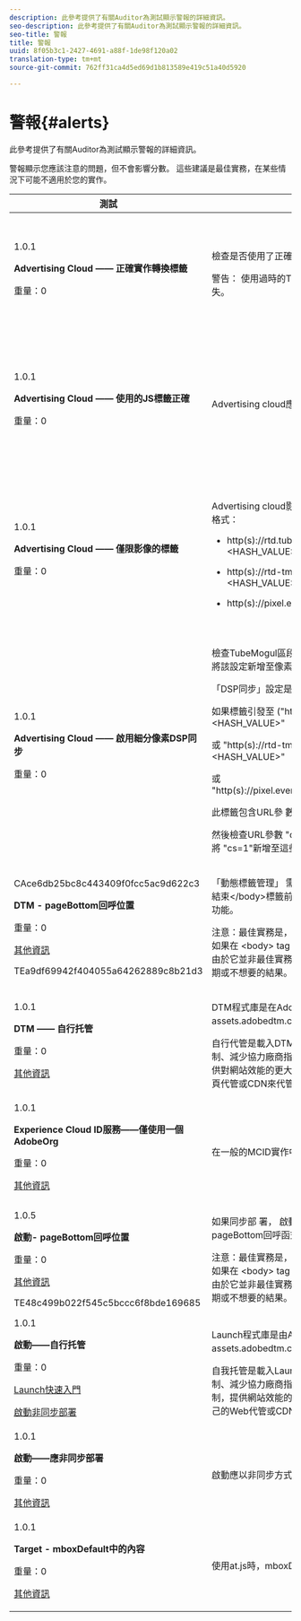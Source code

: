 ```yaml
---
description: 此參考提供了有關Auditor為測試顯示警報的詳細資訊。
seo-description: 此參考提供了有關Auditor為測試顯示警報的詳細資訊。
seo-title: 警報
title: 警報
uuid: 8f05b3c1-2427-4691-a88f-1de98f120a02
translation-type: tm+mt
source-git-commit: 762ff31ca4d5ed69d1b813589e419c51a40d5920

---
```



# 警報{#alerts}

此參考提供了有關Auditor為測試顯示警報的詳細資訊。

警報顯示您應該注意的問題，但不會影響分數。 這些建議是最佳實務，在某些情況下可能不適用於您的實作。

<table id="table_031432C9BB804A6F90E7FF572739E169"> 
 <thead> 
  <tr> 
   <th colname="col1" class="entry"> 測試 </th> 
   <th colname="col2" class="entry"> 標準 </th> 
   <th colname="col3" class="entry"> 建議 </th> 
  </tr>
 </thead>
 <tbody> 
  <tr> 
   <td colname="col1"> 
    <draft-comment>
      1.0.1 
    </draft-comment> <p><b>Advertising Cloud —— 正確實作轉換標籤</b> </p> <p>重量：0 </p> </td> 
   <td colname="col2"> <p>檢查是否使用了正確的轉換標籤。 </p> <p> <p>警告： 使用過時的TubeMogul轉換標籤可能會造成資料遺失。 </p> </p> </td> 
   <td colname="col3"> <p>將您的轉換像素升級為全新的Advertising cloud僅限影像的轉換標籤。 </p> <p>Advertising Cloud Launch Extension最容易完成這項工作。 </p> </td> 
  </tr> 
  <tr> 
   <td colname="col1"> 
    <draft-comment>
      1.0.1 
    </draft-comment> <p><b>Advertising Cloud —— 使用的JS標籤正確</b> </p> <p>重量：0 </p> </td> 
   <td colname="col2"> <p>Advertising cloud應使用最新的JavaScript標籤。 </p> </td> 
   <td colname="col3"> <p>將您的Advertising Cloud javaScript升級至最新版本。 使用過時的JavaScript版本可能會導致功能遺失。 </p> <p>使用Advertising Cloud Launch Extension可更輕鬆地完成這項工作。 </p> </td> 
  </tr> 
  <tr> 
   <td colname="col1"> 
    <draft-comment>
      1.0.1 
    </draft-comment> <p><b>Advertising Cloud —— 僅限影像的標籤</b> </p> <p>重量：0 </p> </td> 
   <td colname="col2"> <p>Advertising cloud影像像素格式應符合下列其中一種建議格式： </p> <p> 
     <ul id="ul_D85BE9C8A8654DE890E1A814E3573D86"> 
      <li id="li_E2AEDD76AC7044E8AD6AE8375858D198"> <p><span class="codeph"> http(s)://rtd.tubemogul.com/upi/?sid=&lt;HASH_VALUE&gt;</span> </p> </li> 
      <li id="li_1EEFA03516BF445294B5EC5DED891758"> <p><span class="codeph"> http(s)://rtd-tm.everesttech.net/upi/?sid=&lt;HASH_VALUE&gt;</span> </p> </li> 
      <li id="li_F72206B142214217BDD34356D2F3D8AD"> <p><span class="codeph"> http(s)://pixel.everesttech.net/px2/&lt;NUMERIC_ID&gt;?</span> </p> </li> 
     </ul> </p> </td> 
   <td colname="col3"> <p>將您的Advertising cloud像素升級至新的Advertising cloud僅限影像標籤，以確保您正在運用完整的Advertising cloud功能。 </p> <p>Advertising Cloud Launch Extension最容易完成這項工作。 </p> </td> 
  </tr> 
  <tr> 
   <td colname="col1"> 
    <draft-comment>
      1.0.1 
    </draft-comment> <p><b>Advertising Cloud —— 啟用細分像素DSP同步</b> </p> <p>重量：0 </p> </td> 
   <td colname="col2"> <p>檢查TubeMogul區段像素是否包含DSP同步設定，並建議將該設定新增至像素。 </p> <p>「DSP同步」設定是使用查詢字串參數來決定，因此 </p> <p>如果標籤引發至<span class="codeph"> ("https://rtd.tubemogul.com/upi/?sid=&lt;HASH_VALUE&gt;"</span> </p> <p> 或 <span class="codeph"> "http(s)://rtd-tm.everesttech.net/upi/?sid=&lt;HASH_VALUE&gt;"</span> </p> <p> 或 <span class="codeph"> "http(s)://pixel.everesttech.net/px2/&lt;NUMERIC_ID&gt;?"</span> </p> <p>此標籤包含URL參 <span class="codeph"> 數"sid=")</span> </p> <p>然後檢查URL參數 <span class="codeph"> "cs=0"</span> 或<span class="codeph"> "cs=1"是否存在，若不建議將</span><span class="codeph"></span> "cs=1"新增至這些像素，以提高觀眾比對率。 </p> </td> 
   <td colname="col3"> <p> 將URL參數 <span class="codeph"> "cs=1"新增至Advertising cloud像素</span> ，以便進行DSP同步化，進而提高受眾比對率。 </p> <p>Advertising Cloud Launch Extension最容易完成這項工作。 </p> </td> 
  </tr> 
  <tr> 
   <td colname="col1"> 
    <draft-comment>
      CAce6db25bc8c443409f0fcc5ac9d622c3 
    </draft-comment> <p><b>DTM - pageBottom回呼位置</b> </p> <p>重量：0 </p> <p><a href="https://experiencecloud.adobe.com/resources/help/en_US/dtm/t_add_header_fooder_code.html" format="html" scope="external"> 其他資訊</a> </p> 
    <draft-comment>
      TEa9df69942f404055a64262889c8b21d3 
    </draft-comment> </td> 
   <td colname="col2"> <p>「動態標籤管理」 <span class="codeph"> 需要_satellite.pageBottom()函式</span> 。 在結束&lt;/body&gt;標籤前加入內嵌 <span class="codeph"> 指令碼</span> ，以確保正確的DTM功能。 </p> <p> <p>注意：最佳實務是，標籤是 <i>&lt;body&gt;中</i> 的 <span class="codeph"></span>最後一個標籤。 如果在 <span class="codeph"> &lt;body&gt;</span> tag（內文）中找到它，它有可能運作，但由於它並非最佳實務，因此可能會運作不正確，或產生非預期或不想要的結果。 </p> </p> </td> 
   <td colname="col3"> <p>在結束&lt;/body&gt;標籤前加入內嵌 <span class="codeph"> 指令碼</span> ，以確保正確的DTM功能。 </p> </td> 
  </tr> 
  <tr> 
   <td colname="col1"> 
    <draft-comment>
      1.0.1 
    </draft-comment> <p><b>DTM —— 自行托管</b> </p> <p>重量：0 </p> <p><a href="https://experiencecloud.adobe.com/resources/help/en_US/dtm/deployment.html" format="html" scope="external"> 其他資訊</a> </p> </td> 
   <td colname="col2"> <p> DTM程式庫是在Adobe的Akamai執行個體上代管，位於 <span class="filepath"> assets.adobedtm.com</span>。 </p> <p> 自行代管是載入DTM的建議方法，因為它可透過快取控制、減少協力廠商指令碼相依性，並更能控制發佈程式，提供對網站效能的更大控制。 DTM程式庫可透過您自己的網頁代管或CDN來代管和管理。 </p> </td> 
   <td colname="col3"> <p>自行代管是在頁面上載入DTM的建議方法。 雖然透過Akamai CDN進行DTM代管在大多數情況下都能運作，但自行托管可改善頁面效能。 </p> </td> 
  </tr> 
  <tr> 
   <td colname="col1"> 
    <draft-comment>
      1.0.1 
    </draft-comment> <p><b> Experience Cloud ID服務——僅使用一個AdobeOrg</b> </p> <p>重量：0 </p> <p><a href="https://experiencecloud.adobe.com/resources/help/en_US/mcvid/mcvid_id_request.html" format="html" scope="external"> 其他資訊</a> </p> </td> 
   <td colname="col2"> <p>在一般的MCID實作中，應使用單一AdobeOrg。 </p> </td> 
   <td colname="col3"> <p>驗證此實作有多個AdobeOrg ID。 </p> </td> 
  </tr> 
  <tr> 
   <td colname="col1"> 
    <draft-comment>
      1.0.5 
    </draft-comment> <p><b>啟動- pageBottom回呼位置</b> </p> <p>重量：0 </p> <p><a href="https://docs.adobelaunch.com/getting-started" format="https" scope="external"> 其他資訊</a> </p> 
    <draft-comment>
      TE48c499b022f545c5bccc6f8bde169685 
    </draft-comment> </td> 
   <td colname="col2"> <p>如果同步部 <span class="codeph"> 署， </span>啟動應在頁面內文中最後定義pageBottom回呼函式。 </p> <p> <p>注意：最佳實務是，標籤是 <i>&lt;body&gt;中</i> 的 <span class="codeph"></span>最後一個標籤。 如果在 <span class="codeph"> &lt;body&gt;</span> tag（內文）中找到它，它有可能運作，但由於它並非最佳實務，因此可能會運作不正確，或產生非預期或不想要的結果。 </p> </p> </td> 
   <td colname="col3"> <p>Launch需要 <span class="codeph"> _satellite.pageBottom()函式</span> ，才能進行同步部署。 在結束&lt;/body&gt;標籤前立即新增內嵌 <span class="codeph"> 指令碼</span> ，以確保正確的啟動功能。 </p> </td> 
  </tr> 
  <tr> 
   <td colname="col1"> 
    <draft-comment>
      1.0.1 
    </draft-comment> <p><b>啟動——自行托管</b> </p> <p>重量：0 </p> <p><a href="https://docs.adobelaunch.com/getting-started" format="https" scope="external"> Launch快速入門</a> </p> <p><a href="https://docs.adobelaunch.com/client-side-information/asynchronous-deployment" format="https" scope="external"> 啟動非同步部署</a> </p> </td> 
   <td colname="col2"> <p>Launch程式庫是由Adobe的Akamai執行個體代管，位於 <span class="filepath"> assets.adobedtm.com</span>。 </p> <p>自我托管是載入Launch的建議方法，因為它可透過快取控制、減少協力廠商指令碼相依性，以及更完善的發佈程式控制，提供網站效能的更佳控制。 Launch程式庫可透過您自己的Web代管或CDN來代管和管理。 </p> </td> 
   <td colname="col3"> <p>雖然透過Akamai CDN啟動代管在大多數情況下都能運作，但建議將自行代管建置為改善頁面效能的第一步。 </p> </td> 
  </tr> 
  <tr> 
   <td colname="col1"> 
    <draft-comment>
      1.0.1 
    </draft-comment> <p><b>啟動——應非同步部署</b> </p> <p>重量：0 </p> <p><a href="https://docs.adobelaunch.com/getting-started" format="https" scope="external"> 其他資訊</a> </p> </td> 
   <td colname="col2"> <p>啟動應以非同步方式部署，以獲得最佳效能。 </p> </td> 
   <td colname="col3"> <p>在內嵌指令碼中加入async參數，以確保正確的非同步啟動功能 </p> </td> 
  </tr> 
  <tr> 
   <td colname="col1"> 
    <draft-comment>
      1.0.1 
    </draft-comment> <p><b> Target - mboxDefault中的內容</b> </p> <p>重量：0 </p> <p><a href="https://experiencecloud.adobe.com/resources/help/en_US/target/ov2/r_target-atjs-mboxcreate.html" format="html" scope="external"> 其他資訊</a> </p> </td> 
   <td colname="col2"> <p> 使用at.js時，mboxDefault中應存在內容。 </p> </td> 
   <td colname="col3"> <p>驗證內容是否可用。 </p> </td> 
  </tr> 
 </tbody> 
</table>

